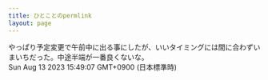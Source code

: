 ```yaml
---
title: ひとことのpermlink
layout: page
---
```

<div class="box" dt="1691909347642">
  やっぱり予定変更で午前中に出る事にしたが、いいタイミングには間に合わずいまいちだった。中途半端が一番良くないな。
  <div class="content is-small">Sun Aug 13 2023 15:49:07 GMT+0900 (日本標準時)</div>
</div>